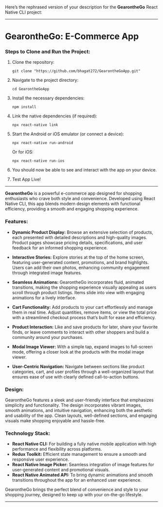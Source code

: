 Here’s the rephrased version of your description for the **GearontheGo** React Native CLI project:

---

# GearontheGo: E-Commerce App

### Steps to Clone and Run the Project:

1. Clone the repository:
   ```terminal
   git clone "https://github.com/bhagat272/GearontheGoApp.git"
   ```

2. Navigate to the project directory:
   ```terminal
   cd GearontheGoApp
   ```

3. Install the necessary dependencies:
   ```terminal
   npm install
   ```

4. Link the native dependencies (if required):
   ```terminal
   npx react-native link
   ```

5. Start the Android or iOS emulator (or connect a device):
   ```terminal
   npx react-native run-android
   ```

   Or for iOS:
   ```terminal
   npx react-native run-ios
   ```

6. You should now be able to see and interact with the app on your device.
7. Test App Live!

---

**GearontheGo** is a powerful e-commerce app designed for shopping enthusiasts who crave both style and convenience. Developed using React Native CLI, this app blends modern design elements with functional efficiency, providing a smooth and engaging shopping experience.

### **Features:**

- **Dynamic Product Display:** Browse an extensive selection of products, each presented with detailed descriptions and high-quality images. Product pages showcase pricing details, specifications, and user feedback for an informed shopping experience.

- **Interactive Stories:** Explore stories at the top of the home screen, featuring user-generated content, promotions, and brand highlights. Users can add their own photos, enhancing community engagement through integrated image features.

- **Seamless Animations:** GearontheGo incorporates fluid, animated transitions, making the shopping experience visually appealing as users scroll through product listings. Items slide into view with engaging animations for a lively interface.

- **Cart Functionality:** Add products to your cart effortlessly and manage them in real time. Adjust quantities, remove items, or view the total price with a streamlined checkout process that’s built for ease and efficiency.

- **Product Interaction:** Like and save products for later, share your favorite finds, or leave comments to interact with other shoppers and build a community around your purchases.

- **Modal Image Viewer:** With a simple tap, expand images to full-screen mode, offering a closer look at the products with the modal image viewer.

- **User-Centric Navigation:** Navigate between sections like product categories, cart, and user profiles through a well-organized layout that ensures ease of use with clearly defined call-to-action buttons.

### **Design:**

GearontheGo features a sleek and user-friendly interface that emphasizes simplicity and functionality. The design incorporates vibrant images, smooth animations, and intuitive navigation, enhancing both the aesthetic and usability of the app. Clean layouts, well-defined sections, and engaging visuals make shopping enjoyable and hassle-free.

### **Technology Stack:**

- **React Native CLI:** For building a fully native mobile application with high performance and flexibility across platforms.
- **Redux Toolkit:** Efficient state management to ensure a smooth and responsive user experience.
- **React Native Image Picker:** Seamless integration of image features for user-generated content and promotional visuals.
- **React Native Animated API:** To bring dynamic animations and smooth transitions throughout the app for an enhanced user experience.

GearontheGo brings the perfect blend of convenience and style to your shopping journey, designed to keep up with your on-the-go lifestyle.

---

 
